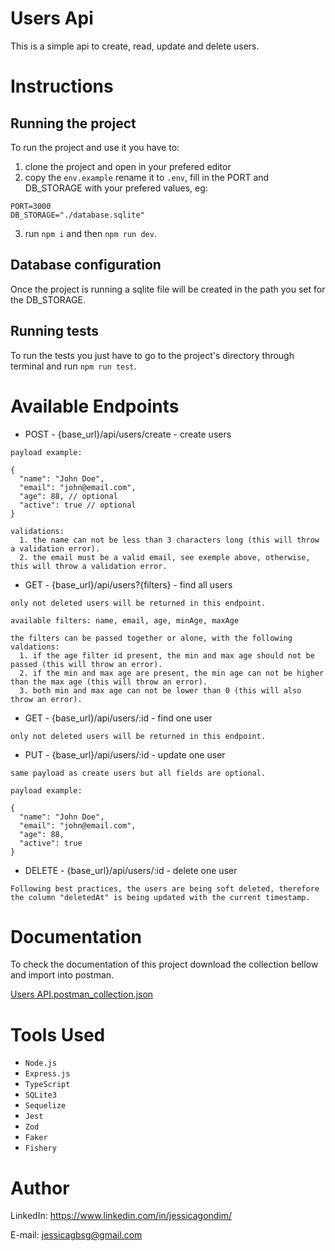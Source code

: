 # Users Api
This is a simple api to create, read, update and delete users.

# Instructions 
## Running the project

To run the project and use it you have to:

1. clone the project and open in your prefered editor
2. copy the `env.example` rename it to `.env`, fill in the PORT and DB_STORAGE with your prefered values, eg:
```
PORT=3000
DB_STORAGE="./database.sqlite"
```
3. run `npm i` and then `npm run dev`.

## Database configuration
Once the project is running a sqlite file will be created in the path you set for the DB_STORAGE. 

## Running tests
To run the tests you just have to go to the project's directory through terminal and run `npm run test`.

# Available Endpoints 

* POST - {base_url}/api/users/create - create users
```
payload example:

{
  "name": "John Doe",
  "email": "john@email.com",
  "age": 88, // optional
  "active": true // optional
}

validations:
  1. the name can not be less than 3 characters long (this will throw a validation error).
  2. the email must be a valid email, see exemple above, otherwise, this will throw a validation error. 
```
  
* GET - {base_url}/api/users?{filters} - find all users
```
only not deleted users will be returned in this endpoint.

available filters: name, email, age, minAge, maxAge

the filters can be passed together or alone, with the following valdations:
  1. if the age filter id present, the min and max age should not be passed (this will throw an error).
  2. if the min and max age are present, the min age can not be higher than the max age (this will throw an error).
  3. both min and max age can not be lower than 0 (this will also throw an error).
```

* GET - {base_url}/api/users/:id - find one user
```
only not deleted users will be returned in this endpoint.
```

* PUT - {base_url}/api/users/:id - update one user
```
same payload as create users but all fields are optional.

payload example:

{
  "name": "John Doe", 
  "email": "john@email.com",
  "age": 88,
  "active": true
}
```

* DELETE - {base_url}/api/users/:id - delete one user
```
Following best practices, the users are being soft deleted, therefore
the column "deletedAt" is being updated with the current timestamp.
```

# Documentation

To check the documentation of this project download the collection bellow and import into postman.

[Users API.postman_collection.json](https://github.com/user-attachments/files/17535663/Users.API.postman_collection.json)


# Tools Used

* ``Node.js``
* ``Express.js``
* ``TypeScript`` 
* ``SQLite3``
* ``Sequelize``
* ``Jest``
* ``Zod``
* ``Faker``
* ``Fishery``
  
# Author
LinkedIn:
https://www.linkedin.com/in/jessicagondim/

E-mail:
jessicagbsg@gmail.com
